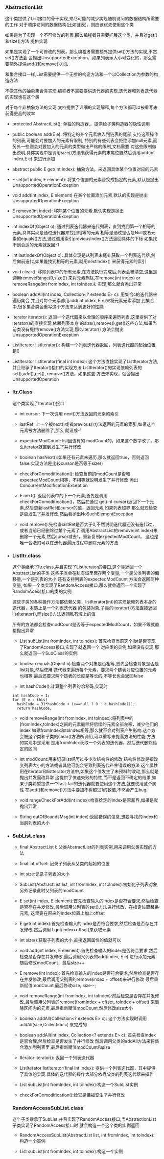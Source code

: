 ### AbstractionList
这个类提供了List接口的骨干实现,来尽可能的减少实现随机访问的数据结构所需要的工作
对于顺序访问的数据结构(比如链表)，则应该优先使用这个类

如果是为了实现一个不可修改的列表,那么编程者只需要扩展这个类，并且对get()和size()方法
提供实现

如果是实现了一个可修改的列表，那么编程者需要额外提供set()方法的实现,不然set()方法会
会抛出UnsupportedException，如果列表示大小可变化的，那么需要额外提供add()和remove()方法

和集合接口一样,List需要提供一个无参的构造方法和一个以Collection为参数的构造方法

不像其他的抽象集合类实现,编程者不需要提供迭代器的实现,迭代器和列表迭代器的实现也在这个类

对于每个非抽象方法的实现,文档提供了详细的实现解释,每个方法都可以被重写来获得更高的效率

* protected AbstractList():
单独的构造器,，提供给子类构造器的隐性调用

* public boolean add(E e):
将特定的某个元素放入到链表的尾部,支持这项操作的列表,可能会对要加入的元素有限制,
特别的有些列表会拒绝添加null元素,而另外一些则会对要加入的元素的类型做出严格的限制,文档需要
对这些限制做出说明,具体实现中是调用size()方法来获得元素的末尾位置然后调用add(int index,E e)
来进行添加

* abstract public E get(int index):
抽象方法。来返回具体某个位置对应的元素

* E set(int index, E element):
将某个位置的元素替换成指定的元素,默认是抛出UnsupportedOperationException

* void add(int index, E element)
在某个位置添加元素,默认的实现是抛出UnsupportedOperationException

* E remove(int index):
移除某个位置的元素,默认实现是抛出UnsupportedOperationException

* int indexOf(Object o):
通过列表迭代器来迭代列表，直到找到第一个相等的元素,具体实现是通过迭代器来找到相等的元素
相等是通过是否是Null或者元素的equals()方法,通过调用索引previousIndex()方法返回具体的下标
如果找不到合适的元素就返回-1

* int lastIndexOf(Object o):
具体实现是从列表末尾处获取一个列表迭代器,然后向前迭代,如果能找到相等的元素,就用nextIndex()
来获得元素的索引

* void clear():
移除列表中的所有元素,在方法执行完成后,列表会被清空,这里是调用removeRange(0,size())
来将元素删除,在remove(int index) or removeRange(int fromIndex, int toIndex未
实现,那么就会抛出异常

* boolean addAll(int index, Collection<? extends E> c):
用集合c的迭代器来遍历集合,并且对每个元素都用add(int index, E e)来将元素元素添加
到集合中,很多集合类会重写这个方法来达到更好的性能

* Iterator<E> iterator():
返回一个迭代器来以合理的顺序来遍历列表,这里提供了对Iterator()的直接实现,依赖列表本身
的size(),remove(),get()这些方法,如果当前类没有提供remove()方法实现,那么Iterator()
方法会抛出UnsupportedOperationException

* ListIterator<E> listIterator():
构建一个列表迭代器返回，列表迭代器的起始位置是0

* ListIterator<E> listIterator(final int index):
这个方法直接实现了ListIterator方法,并且继承了Iterator()接口的实现方法
ListIterator()的实现依赖列表的set(),add(),get(), remove()方法，如果这些
方法未实现，就会抛出UnsupportedOperation

* ### Itr.Class
  这个类实现了Iterator()接口
  * int cursor: 下一次调用 next()方法返回的元素的索引
  * lastRet: 上一个被next()或者previous()方法返回的元素的索引,如果这个元素被方法删除了,那么
  就设成-1
  * expectedModCount: list因该有的 modCount的，如果这个数字改了，那么iterator就直到发生了并行修改
  * boolean hasNext():如果还有元素未遍历,那么就返回true，否则返回false.实现方法是比较curson是否等于size()
  * checkForComodification(): 检查当前的modCount是否和expectedModCount相等，不相等就说明发生了并行修改
  抛出ConcurrentModificationException
  * E next(): 返回列表中的下一个元素,首先是调用checkForComodification()，然后在通过
  get(int cursor)返回下一个元素,然后更新lastRet和cursor的值，返回元素,如果列表超界
  那么就现检查是否发生了并发修改,然后看抛出NoSuchElementException
  
  * void remove():先检查lastRet是否大于0,不然说明迭代器还没有迭代过，或者当前已经删除过某个元素了
  调用AbstractList的remove(int index)来删除一个元素,然后cursor减去1，重新复制expectedModCount，
  这也是唯一合法的可以在迭代器遍历过程中删除元素的方法

* ### ListItr.class
  这个类继承了Itr.class,并且实现了ListIterator的接口,这个类返回一个AbstractList的子类
  这些子类会在私有域里面存两个变量,一个是父类列表的偏移量,一个是列表的大小,还有支持列表的expectedModCount
  方法会返回两种变量, 如果一个类实现了RandomAccess接口,那么就会返回一个实现了RandomAcess接口的类的实例
  
  这些子类的各种操作方法都依赖父类，listIterator(int)的实现依赖列表本身的迭代器，本质上是一个列表迭代器
  的包装对象,子类的iterator()方法直接返回listIterator(),而size()方法返回私有域上的值
  
  所有的方法都会检查modCount是否等于expectedModCount，如果不等就直接抛出异常
  
  * List<E> subList(int fromIndex, int toIndex): 首先检查当前这个list是否实现了RandomAccess接口,实现了就返回一个
  对应类的实例,如果没有实现,那么就返回一个SubClass的实例.
  
  * boolean equals(Object o):检查两个对象是否相等,首先会检查对象是否是list对象,然后使用
  迭代器来遍历每个元素，要求两个链表对应位置的元素也相等,最后还要求两个链表的长度是等长的,不等长也会返回false
  
  * int hashCode():计算整个列表的哈希码,实现时
  ```
  int hashCode = 1;
  for (E e : this)
    hashCode = 31*hashCode + (e==null ? 0 : e.hashCode());
    return hashCode;
  ```
  * void removeRange(int fromIndex, int toIndex):将列表中的[fromIndex,toIndex)之间的元素删除将后续的元素全部左移，减少他们的index
  如果fromIndex和toIndex相等,那么就不会对列表产生影响.这个方会被这个类和子类的clear()方法所调用,可以重写来提高方法的性能.方法的实现中是采用
  是用fromIndex获取一个列表的迭代器，然后迭代删除给定的区间
  
  * int modCount:用来记录list经历过多少次结构性的修改,结构性修改是指改变列表大小的方法或者其他可能会导致列表迭代产生错误的方法
  这个属性用在iterator和listterator方法中,如果这个值发生了未预料的改动,那么就是抛出并发需改异常
  这提供了快速失败的特性,而不是返回不确定的结果,如果子类希望提供一个fast-fail的迭代器就要使用这个方法,就要使用这个属性
  在add()和remove()方法中要加不得超过1的数值,不然会产生bug.
  
  * void rangeCheckForAdd(int index):检查给定的Index是否超界,如果是就抛出异常
  * String outOfBoundsMsg(int index):返回错误的信息,想要寻找的index和当前列表的大小

* ### SubList<E>.class
    * final AbstractList<E> l: 父类AbstractList的列表实例,用来调用父类实现的方法
    * final int offset: 记录子列表从父类的起始的位置
    * int size:记录子列表的大小
    * SubList(AbstractList<E> list, int fromIndex, int toIndex):初始化子列表对象,另外记录此时父列表的modCount
    * E set(int index, E element):首先检查输入的index是否符合要求,然后检查是否存在并发修改,最后调用父列表的set()方法进行修改，在指定位置替换元素,
    这里要在原来的Index位置上加上offset
    * E get(int index):首先检查输入的index是否符合要求,然后检查是否存在并发修改,然后调用
    l.get(index+offset)来获取元素
    * int size():获取子列表的大小,直接返回属性的值就可以
    * void add(int index, E element):首先检查输入的index是否符合要求,然后检查是否存在并发修改,最后调用父列表的add(index, E e)
     进行添加元素,随后修改modCount，最后size++
    
    * E remove(int index): 首先检查输入的index是否符合要求,然后检查是否存在并发修改,最后调用父列表的remove(index + offset)来进行修改
    最后重新赋值modCount,最后修改size, size--;
    * void removeRange(int fromIndex, int toIndex):然后检查是否存在并发修改,最后调用父列表的remove(fromIndex + offset, toIndex + offset)
    来删除区间内的元素,最后重新赋值modCount,然后修改size大小
    
    * boolean addAll(Collection<? extends E> c): 这个方法实现时调用addAll(size,Collection c)
    来完成的
    
    * boolean addAll(int index, Collection<? extends E> c): 首先检查index是否合理,然后检查是否发生了并行修改
    然后调用父类的addAll方法来将集合添加到列表里,最后重新赋值modCount和size
    
    * Iterator<E> iterator(): 返回一个列表迭代器
    
    * ListIterator<E> listIterator(final int index): 提供一个列表迭代器，其中提供了具体的实现
    具体的迭代器的操作大部分依靠父类的列表迭代器来操作
    
    * List<E> subList(int fromIndex, int toIndex):构造一个SubList实例
    
    * checkForComodification():检查是佛福安生了并行修改
    
    ### RandomAccessSubList.class
    这个子类继承了SubList,并且实现了RandomAccess接口,当AbstractionList 子类实现了RandomAccess接口时
    就会构造一个这个类的实例返回
    
    * RandomAccessSubList(AbstractList<E> list, int fromIndex, int toIndex):
    构造一个实例
    
    * List<E> subList(int fromIndex, int toIndex):构造一个实例